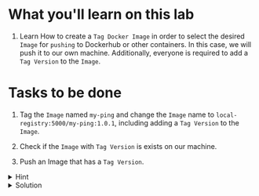 # What you'll learn on this lab

1. Learn How to create a `Tag Docker Image` in order to select the desired `Image` for `pushing` to Dockerhub or other containers. In this case, we will push it to our own machine. Additionally, everyone is required to add a `Tag Version` to the `Image`.

# Tasks to be done

1. Tag the `Image` named `my-ping` and change the `Image` name to `local-registry:5000/my-ping:1.0.1`, including adding a `Tag Version` to the `Image`.

2. Check if the `Image` with `Tag Version` is exists on our machine.

3. Push an Image that has a `Tag Version`.

<details>
<summary>Hint</summary>

All neccessary command in this lab

1. `docker tag (image name) (tag name):(tag version)` - Use to build a docker image
2. `docker image ls` - Use to call all the image that exist on machine
3. `docker push (tag name)` - Use to push a tag image to Dockerhub or other containers

All neccessary Dockerfile syntax
1. `FROM (docker image name):(tag)` -  Specifies the starting point image for your Docker image.
2. `CMD ["(command line)"]` - Defines the default command to run when the container starts.

</details>

<details>
<summary>Solution</summary>

```plain
docker tag my-ping local-registry:5000/my-ping:1.0.1

docker image ls

docker push local-registry:5000/my-ping:1.0.1
```{{exec}}

</details>
